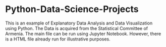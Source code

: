 # Python-Data-Science-Projects

This is an example of Explanatory Data Analysis and Data Visualization using Python. The Data is acquired from the Statistical Committee of Armenia. 
The main file can be run using Jupyter Notebook. However, there is a HTML file already run for illustrative purposes. 
